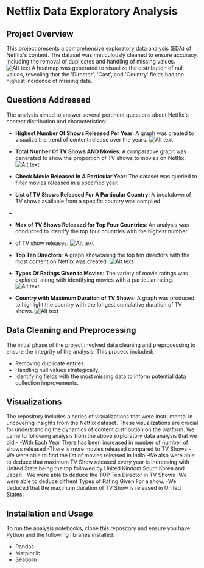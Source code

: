 # Netflix Data Exploratory Analysis

## Project Overview
This project presents a comprehensive exploratory data analysis (EDA) of Netflix's content. The dataset was meticulously cleaned to ensure accuracy, including the removal of duplicates and handling of missing values.
![Alt text](image.png)
A heatmap was generated to visualize the distribution of null values, revealing that the 'Director', 'Cast', and 'Country' fields had the highest incidence of missing data.

## Questions Addressed
The analysis aimed to answer several pertinent questions about Netflix's content distribution and characteristics:
- **Highest Number Of Shows Released Per Year**: A graph was created to visualize the trend of content release over the years.
![Alt text](image-1.png)
- **Total Number Of TV Shows AND Movies**: A comparative graph was generated to show the proportion of TV shows to movies on Netflix.
![Alt text](image-2.png)
- **Check Movie Released In A Particular Year**: The dataset was queried to filter movies released in a specified year.

- **List of TV Shows Released For A Particular Country**: A breakdown of TV shows available from a specific country was compiled.
- 
- **Max of TV Shows Released for Top Four Countries**: An analysis was conducted to identify the top four countries with the highest number
- of TV show releases.
![Alt text](image-3.png)
- **Top Ten Directors**: A graph showcasing the top ten directors with the most content on Netflix was created.
![Alt text](image-4.png)
- **Types Of Ratings Given to Movies**: The variety of movie ratings was explored, along with identifying movies with a particular rating.
![Alt text](image-5.png)
- **Country with Maximum Duration of TV Shows**: A graph was produced to highlight the country with the longest cumulative duration of TV shows.
![Alt text](image-6.png)

## Data Cleaning and Preprocessing
The initial phase of the project involved data cleaning and preprocessing to ensure the integrity of the analysis. This process included:
- Removing duplicate entries.
- Handling null values strategically.
- Identifying fields with the most missing data to inform potential data collection improvements.

## Visualizations
The repository includes a series of visualizations that were instrumental in uncovering insights from the Netflix dataset. These visualizations are crucial for understanding the dynamics of content distribution on the platform.
We came to following analysis from the above exploratory data analysis that we did:-
-With Each Year There has been increased in number of number of shows released
-There is more movies released compared to TV Shows 
-We were able to find the list of movies released in India
-We also were able to deduce that maximum TV Show released every year is increasing with United State being the top followed by United Kindom South Korea and Japan.
-We were able to deduce the TOP Ten Director in TV Shows 
-We were able to deduce diffrent Types of Rating Given For a show.
-We deduced that the maximum duration of TV Show is released in United States.




## Installation and Usage
To run the analysis notebooks, clone this repository and ensure you have Python and the following libraries installed:
- Pandas
- Matplotlib
- Seaborn




